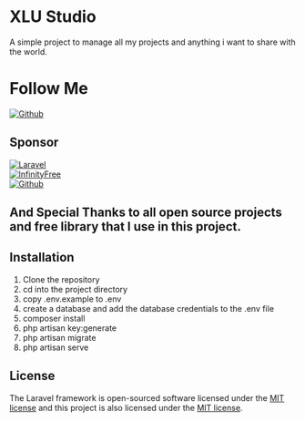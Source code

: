 # XLU Studio
A simple project to manage all my projects and anything i want to share with the world.

# Follow Me 
[![Github](https://img.shields.io/badge/Github-181717?style=for-the-badge&logo=github&logoColor=white)](https://github.com/klpod221)

## Sponsor
[![Laravel](https://laravel.com/assets/img/components/logo-laravel.svg)](https://laravel.com)<br>
[![InfinityFree](https://www.infinityfree.net/assets/logo-c4b8b48e3dcb6ca5cd6227317693edb013d372a75a06af8f2e7e5c4dcea22354.png)](https://infinityfree.net)<br>
[![Github](https://github.githubassets.com/images/modules/logos_page/GitHub-Mark.png)](https://github.com)

<h2>And Special Thanks to all open source projects and free library that I use in this project.</h2>

## Installation
1. Clone the repository
2. cd into the project directory
3. copy .env.example to .env
4. create a database and add the database credentials to the .env file
5. composer install
6. php artisan key:generate
7. php artisan migrate
8. php artisan serve

## License
The Laravel framework is open-sourced software licensed under the [MIT license](https://opensource.org/licenses/MIT) and this project is also licensed under the [MIT license](https://opensource.org/licenses/MIT).
